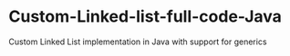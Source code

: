 # Custom-Linked-list-full-code-Java
 Custom Linked List implementation in Java with support for generics
